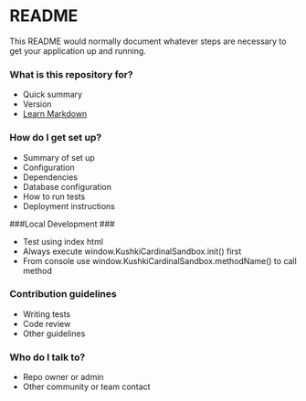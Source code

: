 # README #

This README would normally document whatever steps are necessary to get your application up and running.

### What is this repository for? ###

* Quick summary
* Version
* [Learn Markdown](https://bitbucket.org/tutorials/markdowndemo)

### How do I get set up? ###

* Summary of set up
* Configuration
* Dependencies
* Database configuration
* How to run tests
* Deployment instructions

###Local Development ###
* Test using index html
* Always execute window.KushkiCardinalSandbox.init() first
* From console use window.KushkiCardinalSandbox.methodName() to call method

### Contribution guidelines ###

* Writing tests
* Code review
* Other guidelines

### Who do I talk to? ###

* Repo owner or admin
* Other community or team contact